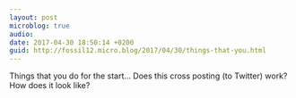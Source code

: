 ```yaml
---
layout: post
microblog: true
audio: 
date: 2017-04-30 18:50:14 +0200
guid: http://fossil12.micro.blog/2017/04/30/things-that-you.html
---
```

Things that you do for the start... Does this cross posting (to Twitter) work? How does it look like?

